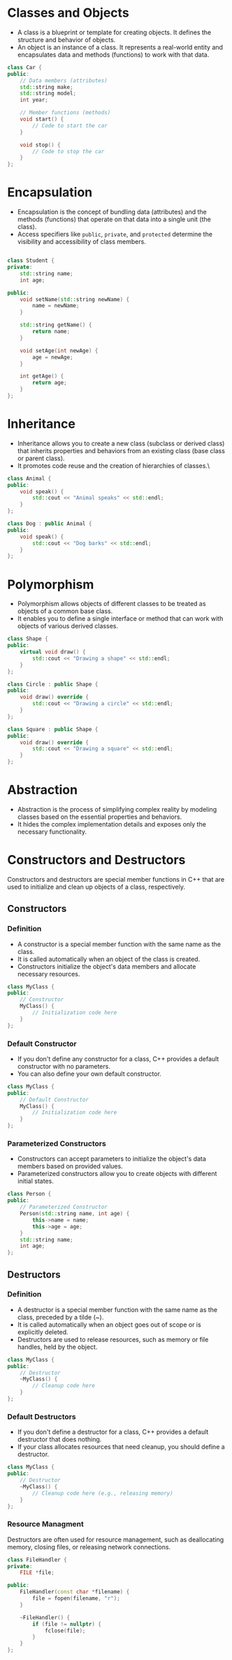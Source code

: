 # Classes and Objects
- A class is a blueprint or template for creating objects. It defines the structure and behavior of objects.
- An object is an instance of a class. It represents a real-world entity and encapsulates data and methods (functions) to work with that data.
```cpp
class Car {
public:
    // Data members (attributes)
    std::string make;
    std::string model;
    int year;

    // Member functions (methods)
    void start() {
        // Code to start the car
    }

    void stop() {
        // Code to stop the car
    }
};
```

# Encapsulation
- Encapsulation is the concept of bundling data (attributes) and the methods (functions) that operate on that data into a single unit (the class).
- Access specifiers like `public`, `private`, and `protected` determine the visibility and accessibility of class members.
```cpp

class Student {
private:
    std::string name;
    int age;

public:
    void setName(std::string newName) {
        name = newName;
    }

    std::string getName() {
        return name;
    }

    void setAge(int newAge) {
        age = newAge;
    }

    int getAge() {
        return age;
    }
};
```

# Inheritance
- Inheritance allows you to create a new class (subclass or derived class) that inherits properties and behaviors from an existing class (base class or parent class).
- It promotes code reuse and the creation of hierarchies of classes.\
```cpp
class Animal {
public:
    void speak() {
        std::cout << "Animal speaks" << std::endl;
    }
};

class Dog : public Animal {
public:
    void speak() {
        std::cout << "Dog barks" << std::endl;
    }
};
```

# Polymorphism
- Polymorphism allows objects of different classes to be treated as objects of a common base class.
- It enables you to define a single interface or method that can work with objects of various derived classes.
```cpp
class Shape {
public:
    virtual void draw() {
        std::cout << "Drawing a shape" << std::endl;
    }
};

class Circle : public Shape {
public:
    void draw() override {
        std::cout << "Drawing a circle" << std::endl;
    }
};

class Square : public Shape {
public:
    void draw() override {
        std::cout << "Drawing a square" << std::endl;
    }
};
```
# Abstraction
- Abstraction is the process of simplifying complex reality by modeling classes based on the essential properties and behaviors.
- It hides the complex implementation details and exposes only the necessary functionality.

# Constructors and Destructors
Constructors and destructors are special member functions in C++ that are used to initialize and clean up objects of a class, respectively.
## Constructors
### Definition
- A constructor is a special member function with the same name as the class.
- It is called automatically when an object of the class is created.
- Constructors initialize the object's data members and allocate necessary resources.
```cpp
class MyClass {
public:
    // Constructor
    MyClass() {
        // Initialization code here
    }
};
```

### Default Constructor
- If you don't define any constructor for a class, C++ provides a default constructor with no parameters.
- You can also define your own default constructor.
```cpp
class MyClass {
public:
    // Default Constructor
    MyClass() {
        // Initialization code here
    }
};
```
### Parameterized Constructors
- Constructors can accept parameters to initialize the object's data members based on provided values.
- Parameterized constructors allow you to create objects with different initial states.
```cpp
class Person {
public:
    // Parameterized Constructor
    Person(std::string name, int age) {
        this->name = name;
        this->age = age;
    }
    std::string name;
    int age;
};
```

## Destructors
### Definition
- A destructor is a special member function with the same name as the class, preceded by a tilde (~).
- It is called automatically when an object goes out of scope or is explicitly deleted.
- Destructors are used to release resources, such as memory or file handles, held by the object.
```cpp
class MyClass {
public:
    // Destructor
    ~MyClass() {
        // Cleanup code here
    }
};
```
### Default Destructors
- If you don't define a destructor for a class, C++ provides a default destructor that does nothing.
- If your class allocates resources that need cleanup, you should define a destructor.
```cpp
class MyClass {
public:
    // Destructor
    ~MyClass() {
        // Cleanup code here (e.g., releasing memory)
    }
};
```
### Resource Managment
Destructors are often used for resource management, such as deallocating memory, closing files, or releasing network connections.
```cpp
class FileHandler {
private:
    FILE *file;

public:
    FileHandler(const char *filename) {
        file = fopen(filename, "r");
    }

    ~FileHandler() {
        if (file != nullptr) {
            fclose(file);
        }
    }
};
```